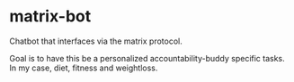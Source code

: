 # matrix-bot

Chatbot that interfaces via the matrix protocol. 

Goal is to have this be a personalized accountability-buddy specific tasks. In my case, diet, fitness and weightloss. 
